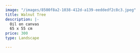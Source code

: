 ```yaml
---
image: "/images/8500f8a2-1038-412d-a139-eeddedf2c8c3.jpeg"
title: Walnut Tree
description: |-
  Oil on canvas
  65 x 55 cm
price: 300
type: Landscape

---
```

